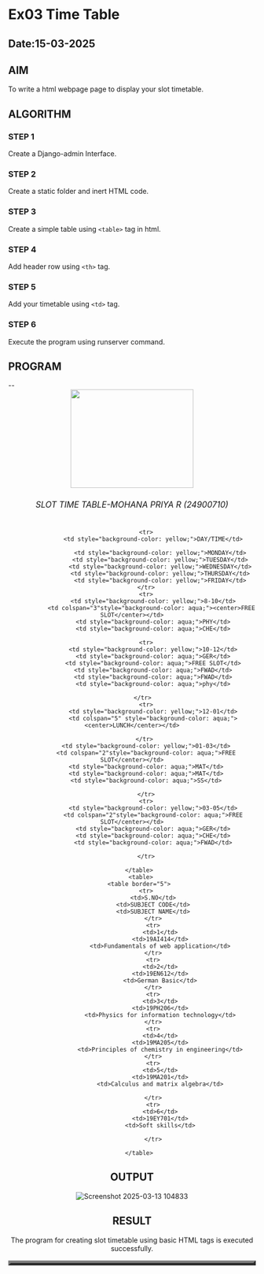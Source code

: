# Ex03 Time Table
## Date:15-03-2025

## AIM
To write a html webpage page to display your slot timetable.

## ALGORITHM
### STEP 1
Create a Django-admin Interface.

### STEP 2
Create a static folder and inert HTML code.

### STEP 3
Create a simple table using ```<table>``` tag in html.

### STEP 4
Add header row using ```<th>``` tag.

### STEP 5
Add your timetable using ```<td>``` tag.

### STEP 6
Execute the program using runserver command.

## PROGRAM
<!DOCTYPE html>
<html lang="en">
<head>
    
    
</head>--

<body>
    <center><img src="Screenshot 2025-03-13 104300.png" height="200px" width="250px"</center>
    <caption>
            <center>
                <h6 style="font-size: larger;"> SLOT TIME TABLE-MOHANA PRIYA R (24900710) </h6>
            </center>
        </caption>
        <center><table border="5">
        
            <tr>
                <td style="background-color: yellow;">DAY/TIME</td>
                
                    <td style="background-color: yellow;">MONDAY</td>
                    <td style="background-color: yellow;">TUESDAY</td>
                    <td style="background-color: yellow;">WEDNESDAY</td>
                    <td style="background-color: yellow;">THURSDAY</td>
                    <td style="background-color: yellow;">FRIDAY</td>
            </tr>
            <tr>
                <td style="background-color: yellow;">8-10</td>
               <td colspan="3"style="background-color: aqua;"><center>FREE SLOT</center></td>
                <td style="background-color: aqua;">PHY</td>
                <td style="background-color: aqua;">CHE</td>
                
            <tr>
                <td style="background-color: yellow;">10-12</td>
                <td style="background-color: aqua;">GER</td>
                <td style="background-color: aqua;">FREE SLOT</td>
                <td style="background-color: aqua;">FWAD</td>
                <td style="background-color: aqua;">FWAD</td>
                <td style="background-color: aqua;">phy</td>
                
            </tr>  
            <tr>
                <td style="background-color: yellow;">12-01</td>
                <td colspan="5" style="background-color: aqua;"><center>LUNCH</center></td>
                
            </tr> 
            <td style="background-color: yellow;">01-03</td>
            <td colspan="2"style="background-color: aqua;">FREE SLOT</center></td>
            <td style="background-color: aqua;">MAT</td>
            <td style="background-color: aqua;">MAT</td>
            <td style="background-color: aqua;">SS</td>
           
            </tr>
            <tr>
                <td style="background-color: yellow;">03-05</td>
                <td colspan="2"style="background-color: aqua;">FREE SLOT</center></td>
                <td style="background-color: aqua;">GER</td>
                <td style="background-color: aqua;">CHE</td>
                <td style="background-color: aqua;">FWAD</td>
                                
            </tr>
            
        </table>
         <table>
        <table border="5">
            <tr>
                <td>S.NO</td>
                <td>SUBJECT CODE</td>
                <td>SUBJECT NAME</td>
                </tr>
                <tr>
                    <td>1</td>
                    <td>19AI414</td>
                    <td>Fundamentals of web application</td>
                </tr>
                <tr>
                    <td>2</td>
                    <td>19EN612</td>
                    <td>German Basic</td>
                </tr>
                <tr>
                    <td>3</td>
                    <td>19PH206</td>
                    <td>Physics for information technology</td>
                </tr>
                <tr>
                    <td>4</td>
                    <td>19MA205</td>
                    <td>Principles of chemistry in engineering</td>
                </tr>
                <tr>
                    <td>5</td>
                    <td>19MA201</td>
                    <td>Calculus and matrix algebra</td>
                    
                </tr>
                <tr>
                    <td>6</td>
                    <td>19EY701</td>
                    <td>Soft skills</td>
                    
                </tr>

        </table>
    
</body>

</html>

## OUTPUT

![Screenshot 2025-03-13 104833](https://github.com/user-attachments/assets/b84adff0-b94c-425a-8116-b56f83f87789)

## RESULT
The program for creating slot timetable using basic HTML tags is executed successfully.
